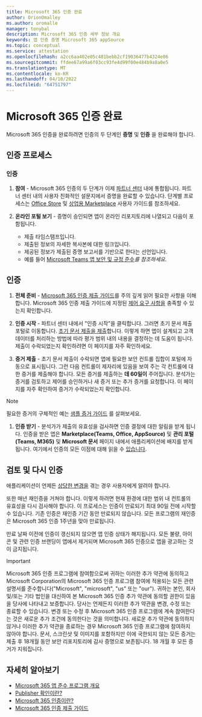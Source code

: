 ```yaml
---
title: Microsoft 365 인증 완료
author: OrionOmalley
ms.author: oromalle
manager: tonybal
description: Microsoft 365 인증 세부 정보 개요
keywords: 앱 인증 증명 Microsoft 365 appSource
ms.topic: conceptual
ms.service: attestation
ms.openlocfilehash: a2cc6aa402e05c481bebb2cf19036477b4324e06
ms.sourcegitcommit: ffdee67a99a6f03cc93fe4d99f00e484b9a8a0e5
ms.translationtype: MT
ms.contentlocale: ko-KR
ms.lasthandoff: 04/10/2022
ms.locfileid: "64751797"
---
```

# <a name="complete-microsoft-365-certification"></a>Microsoft 365 인증 완료

Microsoft 365 인증을 완료하려면 인증의 두 단계인 **증명** 및 **인증** 을 완료해야 합니다.


## <a name="certification-process"></a>인증 프로세스

### <a name="attestation"></a>인증

1. **참여** - Microsoft 365 인증의 두 단계가 이제 [파트너 센터](https://partner.microsoft.com) 내에 통합됩니다. 파트너 센터 내의 사용자 친화적인 설문지에서 증명을 완료할 수 있습니다. 단계별 프로세스는 [Office Store](../docs/userguide.md) 및 [상업용 Marketplace](../docs/SaaSUserGuide.md) 사용자 가이드를 참조하세요.

1. **온라인 포털 보기** - 증명이 승인되면 앱이 온라인 리포지토리에 나열되고 다음이 포함됩니다.
   - 제출 타임스탬프입니다.
   - 제출된 정보의 자세한 복사본에 대한 링크입니다.
   - 제공된 정보가 제출된 증명 보고서를 기반으로 한다는 선언입니다.
   - 예를 들어 [Microsoft Teams 앱 보안 및 규정 준수](../teams/teams-apps.md)*를 참조하세요*.


## <a name="certification"></a>인증

1. **전체 준비** - [Microsoft 365 인증 제출 가이드](../docs/certification-submission-guide.md)를 주의 깊게 읽어 필요한 사항을 이해합니다. Microsoft 365 인증 제출 가이드에 지정된 [제어 요구 사항을](../docs/certification-submission-guide.md#app-certification-criteria) 충족할 수 있는지 확인합니다.

1. **인증 시작** - 파트너 센터 내에서 "인증 시작"을 클릭합니다. 그러면 초기 문서 제출 포털로 이동합니다. [초기 문서 제출을 제출](../docs/certification-submission-guide.md#initial-document-submission)합니다. 이렇게 하면 앱이 설계되고 고객 데이터를 처리하는 방법에 따라 평가 범위 내의 내용을 결정하는 데 도움이 됩니다. 제출이 수락되었는지 확인하려면 이 페이지를 자주 확인하세요.

1. **증거 제출** - 초기 문서 제출이 수락되면 앱에 필요한 보안 컨트롤 집합이 포털에 자동으로 표시됩니다. 그런 다음 컨트롤이 제자리에 있음을 보여 주는 각 컨트롤에 대한 증거를 제출해야 합니다. 모든 증거를 제출하는 **데 60일이** 주어집니다. 분석가는 증거를 검토하고 제어를 승인하거나 새 증거 또는 추가 증거를 요청합니다. 이 페이지를 자주 확인하여 증거가 수락되었는지 확인합니다.

>[!NOTE]
> 필요한 증거의 구체적인 예는 [샘플 증거 가이드](../docs/certification-sample-evidence-guide.md) 를 살펴보세요.

1. **인증 받기** - 분석가가 제출의 유효성을 검사하면 인증 결정에 대한 알림을 받게 됩니다. 인증을 받은 앱은 **Marketplace(Teams, Office, AppSource)** 및 **관리 포털(Teams, M365)** 및 **Microsoft 문서** 페이지 내에서 애플리케이션에 배지를 받게 됩니다. 여기에서 인증의 모든 이점에 대해 읽을 수 [있습니다](../docs/enterprise-app-certification-guide.md#program-benefits).


## <a name="review-and-re-certification"></a>검토 및 다시 인증
애플리케이션이 언제든 [상당한 변경을](../docs/certification-submission-guide.md#significant-changes) 겪는 경우 사용자에게 알려야 합니다.

또한 매년 재인증을 거쳐야 합니다. 이렇게 하려면 현재 환경에 대한 범위 내 컨트롤의 유효성을 다시 검사해야 합니다. 이 프로세스는 인증이 만료되기 최대 90일 전에 시작할 수 있습니다. 기존 인증은 재인증 기간 동안 만료되지 않습니다. 모든 프로그램의 재인증은 Microsoft 365 인증 1주년을 맞아 만료됩니다.

만료 날짜 이전에 인증이 갱신되지 않으면 앱 인증 상태가 해지됩니다. 모든 불량, 아이콘 및 관련 인증 브랜딩이 앱에서 제거되며 Microsoft 365 인증으로 앱을 광고하는 것이 금지됩니다.


> [!IMPORTANT]
> Microsoft 365 인증 프로그램에 참여함으로써 귀하는 이러한 추가 약관에 동의하고 Microsoft Corporation의 Microsoft 365 인증 프로그램 참여에 적용되는 모든 관련 설명서를 준수합니다("Microsoft", "microsoft", "us" 또는 "our"). 귀하는 본인, 회사 및/또는 기타 법인을 대신하여 본 Microsoft 365 인증 추가 약관에 동의할 권한이 있음을 당사에 나타내고 보증합니다. 당사는 언제든지 이러한 추가 약관을 변경, 수정 또는 종료할 수 있습니다. 변경 또는 수정 후 Microsoft 365 인증 프로그램에 계속 참여한다는 것은 새로운 추가 조건에 동의한다는 것을 의미합니다. 새로운 추가 약관에 동의하지 않거나 이러한 추가 약관을 종료하는 경우 Microsoft 365 인증 프로그램에 참여하지 않아야 합니다.
문서, 스크린샷 및 이미지를 포함하지만 이에 국한되지 않는 모든 증거는 제출 후 18개월 동안 보안 리포지토리에 감사 증명으로 보존됩니다. 18 개월 후 모든 증거가 지워집니다.

## <a name="learn-more"></a>자세히 알아보기

* [Microsoft 365 앱 준수 프로그램 개요](~/overview.md)  
* [Publisher 확인이란?](https://docs.microsoft.com/azure/active-directory/develop/publisher-verification-overview)
* [Microsoft 365 인증이란?](~/docs/enterprise-app-certification-guide.md)  
* [Microsoft 365 인증 제출 가이드](~/docs/certification-submission-guide.md)

